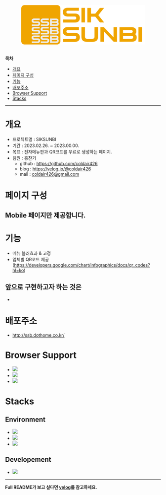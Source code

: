 <div align = "center"><img src="./public/logo/logo-full.png" alt="hosaroun-logo" width="400px"></div>
<br/>
<!-- 목차 -->

**목차**

<ul>
    <li><a href="#개요">개요</a></li>
    <li><a href="#페이지-구성">페이지 구성</a></li>
    <li><a href="#기능">기능</a></li>
    <li><a href="#배포주소">배포주소</a></li>
    <li><a href="#browser-support">Browser Support</a></li>
    <li><a href="#stacks">Stacks</a></li>
</ul>

---

# 개요

- 프로젝트명 : SIKSUNBI
- 기간 : 2023.02.26. ~ 2023.00.00.
- 목표 : 전자메뉴판과 QR코드를 무료로 생성하는 페이지.
- 팀원 : 홍찬기
  - github : https://github.com/coldair426
  - blog : https://velog.io/@coldair426
  - mail : coldair426@gmail.com

# 페이지 구성

## Mobile 페이지만 제공합니다.

# 기능

- 메뉴 블러효과 & 고정
- 업체별 QR코드 제공(https://developers.google.com/chart/infographics/docs/qr_codes?hl=ko)

<!-- - Mobile sticky header(CSS)
- Mobile navigation box(React)
- Location map(Kakao map api)
- Copy alert(React Bootstrap)
- Carousel slider(React Bootstrap) -->

## 앞으로 구현하고자 하는 것은

-

# 배포주소

- http://ssb.dothome.co.kr/

# Browser Support

- <img src = "https://img.shields.io/badge/chrome-support-success?style=flat&logo=googlechrome&logoColor=white&labelColor=4285F4">
- <img src = "https://img.shields.io/badge/Edge-support-success?style=flat&logo=microsoftedge&logoColor=white&labelColor=0078D7" >
- <img src = "https://img.shields.io/badge/safari-support-success?style=flat&logo=safari&logoColor=white&labelColor=000000">

# Stacks

## Environment

- <img src = "https://img.shields.io/badge/VSCode-007ACC?logo=visual studio code" >
- <img src = "https://img.shields.io/badge/Git-white?logo=git" >
- <img src = "https://img.shields.io/badge/GitHub-181717?logo=github" >

## Developement

- <img src = "https://img.shields.io/badge/React-white?logo=react" >

---

**Full README가 보고 싶다면 [velog](https://velog.io/@coldair426/series/%EC%8B%9D%EC%84%A0%EB%B9%84)를 참고하세요.**
